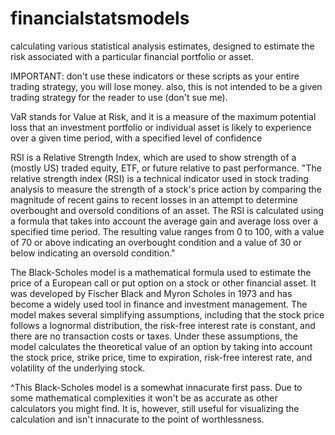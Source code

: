 # financialstatsmodels
calculating various statistical analysis estimates, designed to estimate the risk associated with a particular financial portfolio or asset. 

IMPORTANT: don't use these indicators or these scripts as your entire trading strategy, you will lose money. also, this is not intended to be a given trading strategy for the reader to use (don't sue me).

VaR stands for Value at Risk, and it is a measure of the maximum potential loss that an investment portfolio or individual asset is likely to experience over a given time period, with a specified level of confidence

RSI is a Relative Strength Index, which are used to show strength of a (mostly US) traded equity, ETF, or future relative to past performance. 
"The relative strength index (RSI) is a technical indicator used in stock trading analysis to measure the strength of a stock's price action by comparing the magnitude of recent gains to recent losses in an attempt to determine overbought and oversold conditions of an asset.
The RSI is calculated using a formula that takes into account the average gain and average loss over a specified time period. The resulting value ranges from 0 to 100, with a value of 70 or above indicating an overbought condition and a value of 30 or below indicating an oversold condition."

The Black-Scholes model is a mathematical formula used to estimate the price of a European call or put option on a stock or other financial asset. It was developed by Fischer Black and Myron Scholes in 1973 and has become a widely used tool in finance and investment management.
The model makes several simplifying assumptions, including that the stock price follows a lognormal distribution, the risk-free interest rate is constant, and there are no transaction costs or taxes. Under these assumptions, the model calculates the theoretical value of an option by taking into account the stock price, strike price, time to expiration, risk-free interest rate, and volatility of the underlying stock.

^This Black-Scholes model is a somewhat innacurate first pass. Due to some mathematical complexities it won't be as accurate as other calculators you might find. It is, however, still useful for visualizing the calculation and isn't innacurate to the point of worthlessness.
